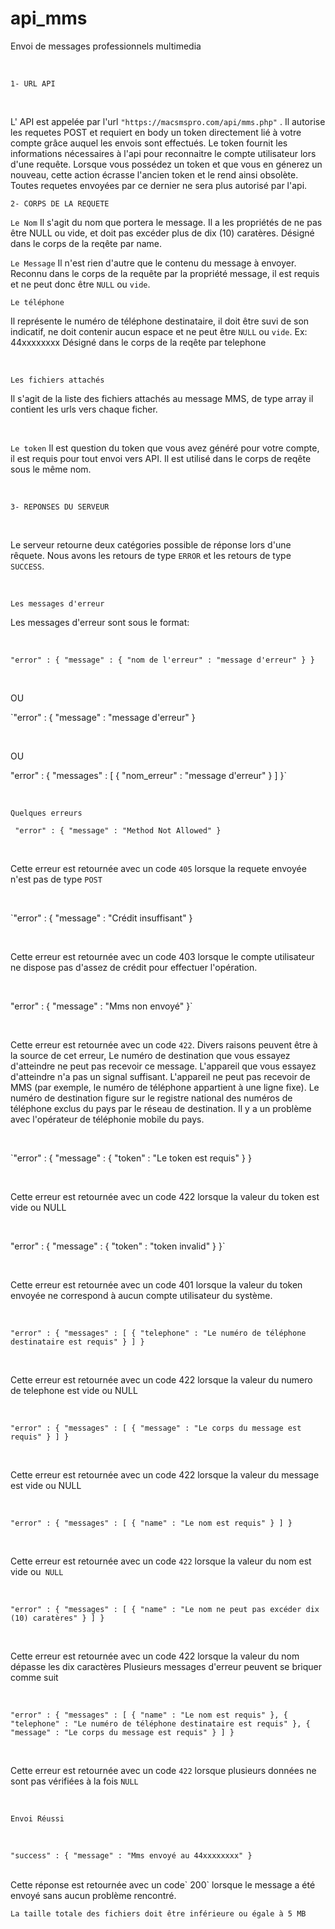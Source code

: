 # api_mms
Envoi de messages professionnels multimedia

<br>

`1- URL API`

<br>

L' API est appelée par l'url `"https://macsmspro.com/api/mms.php"` . Il autorise les requetes POST et requiert en body un token directement lié à votre compte grâce auquel les envois sont effectués.
Le token fournit les informations nécessaires à l'api pour reconnaitre le compte utilisateur lors d'une requête. Lorsque vous possédez un token et que vous en génerez un nouveau, cette action écrasse l'ancien token et le rend ainsi obsolète. Toutes requetes envoyées par ce dernier ne sera plus autorisé par l'api.
<br>

`2- CORPS DE LA REQUETE`
<br>

`Le Nom`
Il s'agit du nom que portera le message. Il a les propriétés de ne pas être NULL ou vide, et doit pas excéder plus de dix (10) caratères. Désigné dans le corps de la reqête par name.
<br>

`Le Message`
Il n'est rien d'autre que le contenu du message à envoyer. Reconnu dans le corps de la requête par la propriété message, il est requis et ne peut donc être `NULL` ou `vide`.
<br>

`Le téléphone`

Il représente le numéro de téléphone destinataire, il doit être suvi de son indicatif, ne doit contenir aucun espace et ne peut être `NULL` ou `vide`.
Ex: 44xxxxxxxx Désigné dans le corps de la reqête par telephone

<br>

`Les fichiers attachés`

Il s'agit de la liste des fichiers attachés au message MMS, de type array il contient les urls vers chaque ficher.

<br>

`Le token`
Il est question du token que vous avez généré pour votre compte, il est requis pour tout envoi vers API. Il est utilisé dans le corps de reqête sous le même nom.

<br>

`3- REPONSES DU SERVEUR`

<br>

Le serveur retourne deux catégories possible de réponse lors d'une rêquete. Nous avons les retours de type `ERROR` et les retours de type `SUCCESS`.

<br>

`Les messages d'erreur`

Les messages d'erreur sont sous le format:

<br>

`"error" : {
"message" : {
"nom de l'erreur" : "message d'erreur"
}
}`

<br>

OU

`"error" : {
"message" : "message d'erreur"
}

<br>

OU

"error" : {
"messages" : [
{
"nom_erreur" : "message d'erreur"
}
]
}`

<br>

`Quelques erreurs`

`
"error" : {
"message" : "Method Not Allowed"
}`

<br>

Cette erreur est retournée avec un code `405` lorsque la requete envoyée n'est pas de type `POST`

<br>


`"error" : {
"message" : "Crédit insuffisant"
}


<br>


Cette erreur est retournée avec un code 403 lorsque le compte utilisateur
 ne dispose pas d'assez de crédit pour effectuer l'opération.

<br>

"error" : {
"message" : "Mms non envoyé"
}`

<br>

Cette erreur est retournée avec un code `422`. Divers raisons peuvent être à la source de cet erreur,
Le numéro de destination que vous essayez d'atteindre ne peut pas recevoir ce message.
L'appareil que vous essayez d'atteindre n'a pas un signal suffisant.
L'appareil ne peut pas recevoir de MMS (par exemple, le numéro de téléphone appartient à une ligne fixe).
Le numéro de destination figure sur le registre national des numéros de téléphone exclus du pays par le réseau de destination.
Il y a un problème avec l'opérateur de téléphonie mobile du pays.


<br>


`"error" : {
"message" : {
"token" : "Le token est requis"
}
}

<br>

Cette erreur est retournée avec un code 422 lorsque la valeur du token est vide ou NULL

 <br>

"error" : {
"message" : {
"token" : "token invalid"
}
}`

<br>

Cette erreur est retournée avec un code 401 lorsque la valeur du token envoyée ne correspond à aucun compte utilisateur du système.

<br>

`"error" : {
"messages" : [
{
"telephone" : "Le numéro de téléphone destinataire est requis"
}
]
}`

<br>

Cette erreur est retournée avec un code 422 lorsque la valeur du numero de telephone est vide ou NULL 

<br>

`"error" : {
"messages" : [
{
"message" : "Le corps du message est requis"
}
]
}`

<br>

Cette erreur est retournée avec un code 422 lorsque la valeur du message est vide ou NULL

 <br>

`"error" : {
"messages" : [
{
"name" : "Le nom est requis"
}
]
}`

<br>

Cette erreur est retournée avec un code `422` lorsque la valeur du nom est vide ou` NULL`

 <br>

`"error" : {
"messages" : [
{
"name" : "Le nom ne peut pas excéder dix (10) caratères"
}
]
}`

<br>

Cette erreur est retournée avec un code 422 lorsque la valeur du nom dépasse les dix caractères
Plusieurs messages d'erreur peuvent se briquer comme suit 

<br>


`"error" : {
"messages" : [
{
"name" : "Le nom est requis"
}, {
"telephone" : "Le numéro de téléphone destinataire est requis"
}, {
"message" : "Le corps du message est requis"
}
]
}`

<br>

Cette erreur est retournée avec un code `422` lorsque plusieurs données ne sont pas vérifiées à la fois `NULL`

 <br>

`Envoi Réussi` 

<br>

`"success" : {
"message" : "Mms envoyé au 44xxxxxxxx"
}`

<br>
Cette réponse est retournée avec un code` 200` lorsque le message a été envoyé sans aucun problème rencontré.



`La taille totale des fichiers doit être inférieure ou égale à 5 MB`

